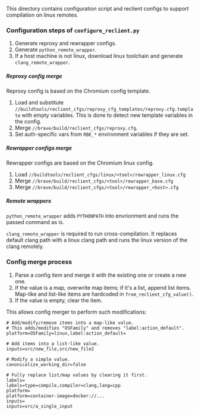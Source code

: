 This directory contains configuration script and reclient configs to support
compilation on linux remotes.

### Configuration steps of `configure_reclient.py`

1. Generate reproxy and rewrapper configs.
2. Generate `python_remote_wrapper`.
3. If a host machine is not linux, download linux toolchain and generate
   `clang_remote_wrapper`.

##### Reproxy config merge

Reproxy config is based on the Chromium config template.
1. Load and substitute
   `//buildtools/reclient_cfgs/reproxy_cfg_templates/reproxy.cfg.template` with
   empty variables. This is done to detect new template variables in the config.
2. Merge `//brave/build/reclient_cfgs/reproxy.cfg`.
3. Set auth-specific vars from `RBE_*` environment variables if they are set.

##### Rewrapper configs merge

Rewrapper configs are based on the Chromium linux config.
1. Load `//buildtools/reclient_cfgs/linux/<tool>/rewrapper_linux.cfg`
2. Merge `//brave/build/reclient_cfgs/<tool>/rewrapper_base.cfg`
3. Merge `//brave/build/reclient_cfgs/<tool>/rewrapper_<host>.cfg`

##### Remote wrappers

`python_remote_wrapper` adds `PYTHONPATH` into envrionment and runs the passed
command as is.

`clang_remote_wrapper` is required to run cross-compilation. It replaces default
clang path with a linux clang path and runs the linux version of the clang
remotely.

### Config merge process

1. Parse a config item and merge it with the existing one or create a new one.
2. If the value is a map, overwrite map items; if it's a list, append
   list items. Map-like and list-like items are hardcoded in
   `from_reclient_cfg_value()`.
3. If the value is empty, clear the item.

This allows config merger to perform such modifications:

```
# Add/modify/remove items into a map-like value.
# This adds/modifies "OSFamily" and removes "label:action_default".
platform=OSFamily=linux,label:action_default=

# Add items into a list-like value.
inputs=src/new_file,src/new_file2

# Modify a simple value.
canonicalize_working_dir=false

# Fully replace list/map values by clearing it first.
labels=
labels=type=compile,compiler=clang,lang=cpp
platform=
platform=container-image=docker://...
inputs=
inputs=src/a_single_input
```
